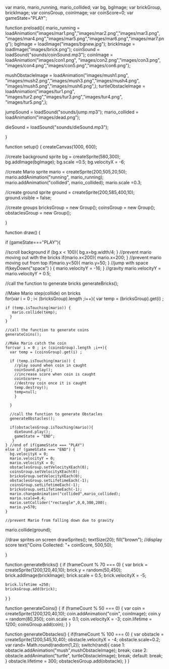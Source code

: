 var mario, mario_running, mario_collided;
var bg, bgImage;
var brickGroup, brickImage;
var coinsGroup, coinImage;
var coinScore=0;
var gameState="PLAY";

function preload(){
  mario_running =  loadAnimation("images/mar1.png","images/mar2.png","images/mar3.png",
  "images/mar4.png","images/mar5.png","images/mar6.png","images/mar7.png");
  bgImage = loadImage("images/bgnew.jpg");
  brickImage = loadImage("images/brick.png");
  coinSound = loadSound("sounds/coinSound.mp3");
  coinImage = loadAnimation("images/con1.png",
  "images/con2.png","images/con3.png",
  "images/con4.png","images/con5.png","images/con6.png");

  mushObstacleImage = loadAnimation("images/mush1.png",
  "images/mush2.png","images/mush3.png","images/mush4.png",
  "images/mush5.png","images/mush6.png",);
  turtleObstacleImage = loadAnimation("images/tur1.png",
  "images/tur2.png","images/tur3.png","images/tur4.png",
  "images/tur5.png",);

  jumpSound = loadSound("sounds/jump.mp3");
  mario_collided = loadAnimation("images/dead.png");
  
  dieSound = loadSound("sounds/dieSound.mp3");
  
}

function setup() {
  createCanvas(1000, 600);

  //create background sprite
  bg = createSprite(580,300);
  bg.addImage(bgImage);
  bg.scale =0.5;
  bg.velocityX = -6;

  //create Mario sprite
  mario = createSprite(200,505,20,50);
  mario.addAnimation("running", mario_running);
  mario.addAnimation("collided", mario_collided);
  mario.scale =0.3;

  //create ground sprite
  ground = createSprite(200,585,400,10);
  ground.visible = false;

  //create groups
  bricksGroup = new Group();
  coinsGroup = new Group();
  obstaclesGroup = new Group();
 
}

function draw() {
 
  if (gameState==="PLAY"){
    
   //scroll background 
  if (bg.x < 100){
    bg.x=bg.width/4;
  }
  //prevent mario moving out with the bricks
  if(mario.x<200){
    mario.x=200;
  }
 //prevent mario moving out from top
  if(mario.y<50){
    mario.y=50;
  }
//jump with space
  if(keyDown("space") ) {
    mario.velocityY = -16;
  }
  //gravity
  mario.velocityY = mario.velocityY + 0.5;

  //call the function to generate bricks
  generateBricks();

  //Make Mario step(collide) on bricks  
  for(var i = 0 ; i< (bricksGroup).length ;i++){
    var temp = (bricksGroup).get(i) ;
    
    if (temp.isTouching(mario)) {
       mario.collide(temp);
      }     
    }

    //call the function to generate coins
    generateCoins();

    //Make Mario catch the coin
    for(var i = 0 ; i< (coinsGroup).length ;i++){
      var temp = (coinsGroup).get(i) ;
      
      if (temp.isTouching(mario)) {
        //play sound when coin in caught
        coinSound.play();
        //increase score when coin is caught
        coinScore++;
        //destroy coin once it is caught
        temp.destroy();
        temp=null;
        }
          
      }

      //call the function to generate Obstacles
      generateObstacles();

      if(obstaclesGroup.isTouching(mario)){
        dieSound.play();
        gameState = "END";
       }
    } //end of if(gameState === "PLAY")
    else if (gameState === "END") { 
      bg.velocityX = 0;
      mario.velocityY = 0;  
      mario.velocityX = 0; 
      obstaclesGroup.setVelocityXEach(0);
      coinsGroup.setVelocityXEach(0);
      bricksGroup.setVelocityXEach(0);
      obstaclesGroup.setLifetimeEach(-1);
      coinsGroup.setLifetimeEach(-1);
      bricksGroup.setLifetimeEach(-1);
      mario.changeAnimation("collided",mario_collided);
      mario.scale=0.4;
      mario.setCollider("rectangle",0,0,300,200);
      mario.y=570;
    }
   
    //prevent Mario from falling down due to gravity
  mario.collide(ground);

  //draw sprites on screen
  drawSprites();
  textSize(20);
  fill("brown");
  //display score
  text("Coins Collected: "+ coinScore, 500,50);
  
}


function generateBricks() {
  if (frameCount % 70 === 0) {
    var brick = createSprite(1200,120,40,10);
    brick.y = random(50,450);
    brick.addImage(brickImage);
    brick.scale = 0.5;
    brick.velocityX = -5;
    
    brick.lifetime =250;
    bricksGroup.add(brick);
  }
}

function generateCoins() {
  if (frameCount % 50 === 0) {
    var coin = createSprite(1200,120,40,10);
    coin.addAnimation("coin", coinImage);
    coin.y = random(80,350);
    coin.scale = 0.1;
    coin.velocityX = -3;
    coin.lifetime = 1200;
    coinsGroup.add(coin);
  }
}


function generateObstacles() {
  if(frameCount % 100 === 0) {
    var obstacle = createSprite(1200,545,10,40);
    obstacle.velocityX = -4;
    obstacle.scale=0.2;
    var rand= Math.round(random(1,2));
    switch(rand){
    case 1:
        obstacle.addAnimation("mush",mushObstacleImage);
        break;
    case 2:
      obstacle.addAnimation("turtle", turtleObstacleImage);
        break;
    default:
        break;    
    }
    obstacle.lifetime = 300;
    obstaclesGroup.add(obstacle);
  }
}
